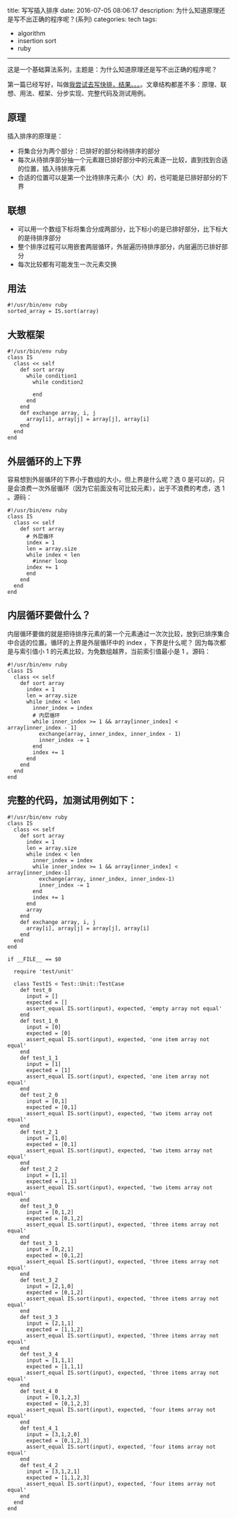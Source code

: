 title: 写写插入排序
date: 2016-07-05 08:06:17
description: 为什么知道原理还是写不出正确的程序呢？(系列)
categories: tech
tags:
- algorithm
- insertion sort
- ruby

---

这是一个基础算法系列，主题是：为什么知道原理还是写不出正确的程序呢？

第一篇已经写好，叫做[我尝试去写快排，结果。。。]()。文章结构都差不多：原理、联想、用法、框架、分步实现、完整代码及测试用例。

## 原理

插入排序的原理是：
- 将集合分为两个部分：已排好的部分和待排序的部分
- 每次从待排序部分抽一个元素跟已排好部分中的元素逐一比较，直到找到合适的位置，插入待排序元素
- 合适的位置可以是第一个比待排序元素小（大）的，也可能是已排好部分的下界

## 联想
- 可以用一个数组下标将集合分成两部分，比下标小的是已排好部分，比下标大的是待排序部分
- 整个排序过程可以用嵌套两层循环，外层遍历待排序部分，内层遍历已排好部分
- 每次比较都有可能发生一次元素交换

## 用法

    #!/usr/bin/env ruby
    sorted_array = IS.sort(array)

## 大致框架

    #!/usr/bin/env ruby
    class IS
      class << self
        def sort array
          while condition1
            while condition2

            end
          end
        end
        def exchange array, i, j
          array[i], array[j] = array[j], array[i]
        end
      end
    end

## 外层循环的上下界

容易想到外层循环的下界小于数组的大小，但上界是什么呢？选 0 是可以的，只是会浪费一次外层循环（因为它前面没有可比较元素），出于不浪费的考虑，选 1 。源码：

    #!/usr/bin/env ruby
    class IS
      class << self
        def sort array
          # 外层循环
          index = 1
          len = array.size
          while index < len
            #inner loop
          index += 1
          end
        end
      end
    end

## 内层循环要做什么？

内层循环要做的就是把待排序元素的第一个元素通过一次次比较，放到已排序集合中合适的位置。循环的上界是外层循环中的 index ，下界是什么呢？ 因为每次都是与索引值小 1 的元素比较，为免数组越界，当前索引值最小是 1 。源码：

    #!/usr/bin/env ruby
    class IS
      class << self
        def sort array
          index = 1
          len = array.size
          while index < len
            inner_index = index
            # 内层循环
            while inner_index >= 1 && array[inner_index] < array[inner_index - 1]
              exchange(array, inner_index, inner_index - 1)
              inner_index -= 1
            end
            index += 1
          end
        end
      end
    end

## 完整的代码，加测试用例如下：

    #!/usr/bin/env ruby
    class IS
      class << self
        def sort array
          index = 1
          len = array.size
          while index < len
            inner_index = index
            while inner_index >= 1 && array[inner_index] < array[inner_index-1]
              exchange(array, inner_index, inner_index-1)
              inner_index -= 1
            end
            index += 1
          end
          array
        end
        def exchange array, i, j
          array[i], array[j] = array[j], array[i]
        end
      end
    end

    if __FILE__ == $0

      require 'test/unit'

      class TestIS < Test::Unit::TestCase
        def test_0
          input = []
          expected = []
          assert_equal IS.sort(input), expected, 'empty array not equal'
        end
        def test_1_0
          input = [0]
          expected = [0]
          assert_equal IS.sort(input), expected, 'one item array not equal'    
        end
        def test_1_1
          input = [1]
          expected = [1]
          assert_equal IS.sort(input), expected, 'one item array not equal'    
        end
        def test_2_0
          input = [0,1]
          expected = [0,1]
          assert_equal IS.sort(input), expected, 'two items array not equal'    
        end
        def test_2_1
          input = [1,0]
          expected = [0,1]
          assert_equal IS.sort(input), expected, 'two items array not equal'    
        end
        def test_2_2
          input = [1,1]
          expected = [1,1]
          assert_equal IS.sort(input), expected, 'two items array not equal'    
        end
        def test_3_0
          input = [0,1,2]
          expected = [0,1,2]
          assert_equal IS.sort(input), expected, 'three items array not equal'    
        end
        def test_3_1
          input = [0,2,1]
          expected = [0,1,2]
          assert_equal IS.sort(input), expected, 'three items array not equal'    
        end
        def test_3_2
          input = [2,1,0]
          expected = [0,1,2]
          assert_equal IS.sort(input), expected, 'three items array not equal'    
        end
        def test_3_3
          input = [2,1,1]
          expected = [1,1,2]
          assert_equal IS.sort(input), expected, 'three items array not equal'    
        end
        def test_3_4
          input = [1,1,1]
          expected = [1,1,1]
          assert_equal IS.sort(input), expected, 'three items array not equal'    
        end
        def test_4_0
          input = [0,1,2,3]
          expected = [0,1,2,3]
          assert_equal IS.sort(input), expected, 'four items array not equal'    
        end
        def test_4_1
          input = [3,1,2,0]
          expected = [0,1,2,3]
          assert_equal IS.sort(input), expected, 'four items array not equal'    
        end
        def test_4_2
          input = [3,1,2,1]
          expected = [1,1,2,3]
          assert_equal IS.sort(input), expected, 'four items array not equal'    
        end
      end
    end